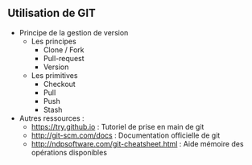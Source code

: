 ## Utilisation de GIT

* Principe de la gestion de version
    * Les principes
        * Clone / Fork
        * Pull-request
        * Version
    * Les primitives
        * Checkout
        * Pull
        * Push
        * Stash
* Autres ressources : 
    * https://try.github.io : Tutoriel de prise en main de git
    * http://git-scm.com/docs : Documentation officielle de git
    * http://ndpsoftware.com/git-cheatsheet.html : Aide mémoire des opérations disponibles